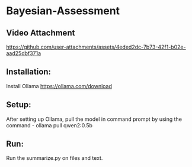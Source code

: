 # Bayesian-Assessment
## Video Attachment
https://github.com/user-attachments/assets/4eded2dc-7b73-42f1-b02e-aad25dbf371a
## Installation: 
Install Ollama https://ollama.com/download
## Setup:
After setting up Ollama, pull the model in command prompt by using the command - ollama pull qwen2:0.5b
## Run:
Run the summarize.py on files and text.


